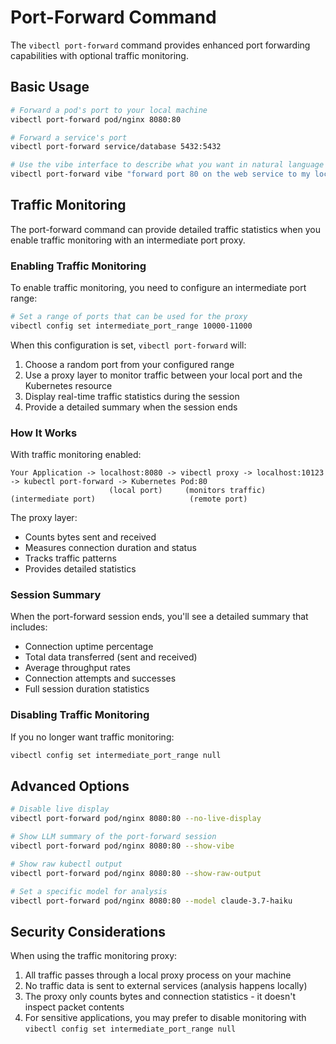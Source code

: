 # Port-Forward Command

The `vibectl port-forward` command provides enhanced port forwarding capabilities with optional traffic monitoring.

## Basic Usage

```bash
# Forward a pod's port to your local machine
vibectl port-forward pod/nginx 8080:80

# Forward a service's port
vibectl port-forward service/database 5432:5432

# Use the vibe interface to describe what you want in natural language
vibectl port-forward vibe "forward port 80 on the web service to my local 8080"
```

## Traffic Monitoring

The port-forward command can provide detailed traffic statistics when you enable traffic monitoring with an intermediate port proxy.

### Enabling Traffic Monitoring

To enable traffic monitoring, you need to configure an intermediate port range:

```bash
# Set a range of ports that can be used for the proxy
vibectl config set intermediate_port_range 10000-11000
```

When this configuration is set, `vibectl port-forward` will:

1. Choose a random port from your configured range
2. Use a proxy layer to monitor traffic between your local port and the Kubernetes resource
3. Display real-time traffic statistics during the session
4. Provide a detailed summary when the session ends

### How It Works

With traffic monitoring enabled:

```
Your Application -> localhost:8080 -> vibectl proxy -> localhost:10123 -> kubectl port-forward -> Kubernetes Pod:80
                      (local port)     (monitors traffic)  (intermediate port)                     (remote port)
```

The proxy layer:
- Counts bytes sent and received
- Measures connection duration and status
- Tracks traffic patterns
- Provides detailed statistics

### Session Summary

When the port-forward session ends, you'll see a detailed summary that includes:

- Connection uptime percentage
- Total data transferred (sent and received)
- Average throughput rates
- Connection attempts and successes
- Full session duration statistics

### Disabling Traffic Monitoring

If you no longer want traffic monitoring:

```bash
vibectl config set intermediate_port_range null
```

## Advanced Options

```bash
# Disable live display
vibectl port-forward pod/nginx 8080:80 --no-live-display

# Show LLM summary of the port-forward session
vibectl port-forward pod/nginx 8080:80 --show-vibe

# Show raw kubectl output
vibectl port-forward pod/nginx 8080:80 --show-raw-output

# Set a specific model for analysis
vibectl port-forward pod/nginx 8080:80 --model claude-3.7-haiku
```

## Security Considerations

When using the traffic monitoring proxy:

1. All traffic passes through a local proxy process on your machine
2. No traffic data is sent to external services (analysis happens locally)
3. The proxy only counts bytes and connection statistics - it doesn't inspect packet contents
4. For sensitive applications, you may prefer to disable monitoring with `vibectl config set intermediate_port_range null`

